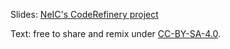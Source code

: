 
Slides: [NeIC's CodeRefinery project](http://cicero.xyz/v3/remark/0.14.0/github.com/blindij/talk_eunis19/master/presentation.md)

Text: free to share and remix under [CC-BY-SA-4.0](LICENSE).
